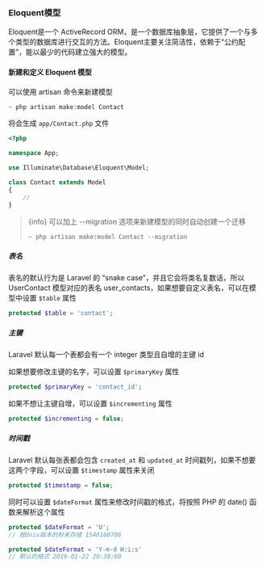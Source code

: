 ### Eloquent模型

Eloquent是一个 ActiveRecord ORM，是一个数据库抽象层，它提供了一个与多个类型的数据库进行交互的方法。Eloquent主要关注简洁性，依赖于“公约配置”，能以最少的代码建立强大的模型。

#### 新建和定义 Eloquent 模型

可以使用 artisan 命令来新建模型

```PHP
~ php artisan make:model Contact
```

将会生成 `app/Contact.php` 文件

```PHP
<?php

namespace App;

use Illuminate\Database\Eloquent\Model;

class Contact extends Model
{
    //
}
```

> {info} 可以加上 --migration 选项来新建模型的同时自动创建一个迁移
> ```PHP
> ~ php artisan make:model Contact --migration
> ```

##### 表名

表名的默认行为是 Laravel 的 “snake case”，并且它会将类名复数话，所以 UserContact 模型对应的表名 user_contacts，如果想要自定义表名，可以在模型中设置 `$table` 属性

```PHP
protected $table = 'contact';
```

##### 主键

Laravel 默认每一个表都会有一个 integer 类型且自增的主键 id

如果想要修改主键的名字，可以设置 `$primaryKey` 属性

```PHP
protected $primaryKey = 'contact_id';
```

如果不想让主键自增，可以设置 `$incrementing` 属性

```PHP
protected $incrementing = false;
```

##### 时间戳

Laravel 默认每张表都会包含 `created_at` 和 `updated_at` 时间戳列，如果不想要这两个字段，可以设置 `$timestamp` 属性来关闭

```PHP
protected $timestamp = false;
```

同时可以设置 `$dateFormat` 属性来修改时间戳的格式，将按照 PHP 的 date() 函数来解析这个属性

```PHP
protected $dateFormat = 'U';
// 按Unix版本的秒来存储 1548160706

protected $dateFormat = 'Y-m-d H:i:s'
// 默认的格式 2019-01-22 20:30:00
```